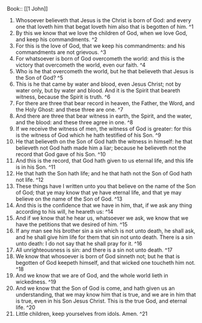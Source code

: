  Book:: [[1 John]]
 1. Whosoever believeth that Jesus is the Christ is born of God: and every one that loveth him that begat loveth him also that is begotten of him. ^1
 2. By this we know that we love the children of God, when we love God, and keep his commandments. ^2
 3. For this is the love of God, that we keep his commandments: and his commandments are not grievous. ^3
 4. For whatsoever is born of God overcometh the world: and this is the victory that overcometh the world, even our faith. ^4
 5. Who is he that overcometh the world, but he that believeth that Jesus is the Son of God? ^5
 6. This is he that came by water and blood, even Jesus Christ; not by water only, but by water and blood. And it is the Spirit that beareth witness, because the Spirit is truth. ^6
 7. For there are three that bear record in heaven, the Father, the Word, and the Holy Ghost: and these three are one. ^7
 8. And there are three that bear witness in earth, the Spirit, and the water, and the blood: and these three agree in one. ^8
 9. If we receive the witness of men, the witness of God is greater: for this is the witness of God which he hath testified of his Son. ^9
 10. He that believeth on the Son of God hath the witness in himself: he that believeth not God hath made him a liar; because he believeth not the record that God gave of his Son. ^10
 11. And this is the record, that God hath given to us eternal life, and this life is in his Son. ^11
 12. He that hath the Son hath life; and he that hath not the Son of God hath not life. ^12
 13. These things have I written unto you that believe on the name of the Son of God; that ye may know that ye have eternal life, and that ye may believe on the name of the Son of God. ^13
 14. And this is the confidence that we have in him, that, if we ask any thing according to his will, he heareth us: ^14
 15. And if we know that he hear us, whatsoever we ask, we know that we have the petitions that we desired of him. ^15
 16. If any man see his brother sin a sin which is not unto death, he shall ask, and he shall give him life for them that sin not unto death. There is a sin unto death: I do not say that he shall pray for it. ^16
 17. All unrighteousness is sin: and there is a sin not unto death. ^17
 18. We know that whosoever is born of God sinneth not; but he that is begotten of God keepeth himself, and that wicked one toucheth him not. ^18
 19. And we know that we are of God, and the whole world lieth in wickedness. ^19
 20. And we know that the Son of God is come, and hath given us an understanding, that we may know him that is true, and we are in him that is true, even in his Son Jesus Christ. This is the true God, and eternal life. ^20
 21. Little children, keep yourselves from idols. Amen. ^21
